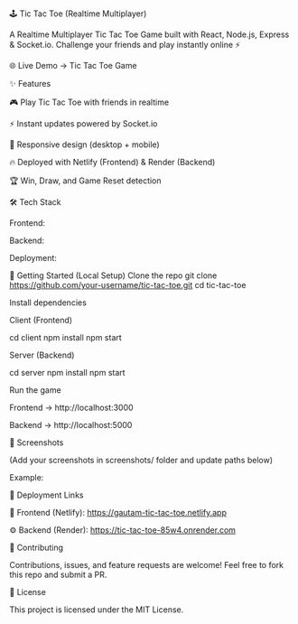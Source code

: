 🕹️ Tic Tac Toe (Realtime Multiplayer)










A Realtime Multiplayer Tic Tac Toe Game built with React, Node.js, Express & Socket.io.
Challenge your friends and play instantly online ⚡

🌐 Live Demo → Tic Tac Toe Game

✨ Features

🎮 Play Tic Tac Toe with friends in realtime

⚡ Instant updates powered by Socket.io

📱 Responsive design (desktop + mobile)

🔥 Deployed with Netlify (Frontend) & Render (Backend)

🏆 Win, Draw, and Game Reset detection

🛠️ Tech Stack

Frontend:




Backend:






Deployment:




🚀 Getting Started (Local Setup)
Clone the repo
git clone https://github.com/your-username/tic-tac-toe.git
cd tic-tac-toe

Install dependencies

Client (Frontend)

cd client
npm install
npm start


Server (Backend)

cd server
npm install
npm start

Run the game

Frontend → http://localhost:3000

Backend → http://localhost:5000

📸 Screenshots

(Add your screenshots in screenshots/ folder and update paths below)

Example:

📡 Deployment Links

🎨 Frontend (Netlify): https://gautam-tic-tac-toe.netlify.app

⚙️ Backend (Render): https://tic-tac-toe-85w4.onrender.com

🤝 Contributing

Contributions, issues, and feature requests are welcome!
Feel free to fork this repo and submit a PR.

📄 License

This project is licensed under the MIT License.
